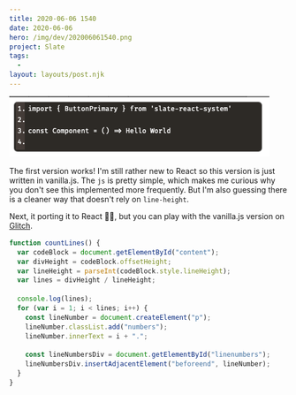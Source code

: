 ```yaml
---
title: 2020-06-06 1540
date: 2020-06-06
hero: /img/dev/202006061540.png
project: Slate
tags:
  -
layout: layouts/post.njk
---
```


![Screenshot of Slate's new Data Meter](/img/dev/202006061540.png)

The first version works! I'm still rather new to React so this version is just written in vanilla.js. The `js` is pretty simple, which makes me curious why you don't see this implemented more frequently. But I'm also guessing there is a cleaner way that doesn't rely on `line-height`.

Next, it porting it to React 🤞🏻, but you can play with the vanilla.js version on [Glitch](https://glitch.com/~codeblock).

```javascript
function countLines() {
  var codeBlock = document.getElementById("content");
  var divHeight = codeBlock.offsetHeight;
  var lineHeight = parseInt(codeBlock.style.lineHeight);
  var lines = divHeight / lineHeight;

  console.log(lines);
  for (var i = 1; i < lines; i++) {
    const lineNumber = document.createElement("p");
    lineNumber.classList.add("numbers");
    lineNumber.innerText = i + ".";

    const lineNumbersDiv = document.getElementById("linenumbers");
    lineNumbersDiv.insertAdjacentElement("beforeend", lineNumber);
  }
}
```
